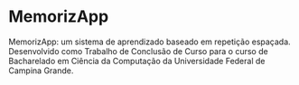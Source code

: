 # MemorizApp
MemorizApp: um sistema de aprendizado baseado em repetição espaçada. Desenvolvido como Trabalho de Conclusão de Curso para o curso de Bacharelado em Ciência da Computação da Universidade Federal de Campina Grande.
